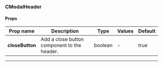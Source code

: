 ### CModalHeader

#### Props

| Prop name       | Description                                 | Type    | Values | Default |
| --------------- | ------------------------------------------- | ------- | ------ | ------- |
| **closeButton** | Add a close button component to the header. | boolean | -      | true    |

---
